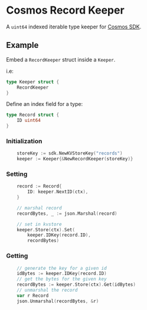 # Cosmos Record Keeper

A `uint64` indexed iterable type keeper for [Cosmos SDK](https://github.com/cosmos/cosmos-sdk).

## Example

Embed a `RecordKeeper` struct inside a `Keeper`.

i.e:
```go
type Keeper struct {
    RecordKeeper
}
```

Define an index field for a type:

```go
type Record struct {
    ID uint64
}
```

### Initialization

```go
    storeKey := sdk.NewKVStoreKey("records")
    keeper := Keeper{&NewRecordKeeper(storeKey)}
```

### Setting

```go
    record := Record{
        ID: keeper.NextID(ctx),
    }

    // marshal record
    recordBytes, _ := json.Marshal(record)

    // set in kvstore
    keeper.Store(ctx).Set(
        keeper.IDKey(record.ID),
        recordBytes)
```

### Getting

```go
    // generate the key for a given id 
    idBytes := keeper.IDKey(record.ID)
    // get the bytes for the given key
    recordBytes := keeper.Store(ctx).Get(idBytes)
    // unmarshal the record
    var r Record
    json.Unmarshal(recordBytes, &r)
```
